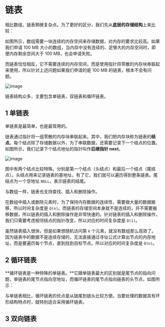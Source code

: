 # 链表

相比数组，链表稍微复杂点。为了更好的区分，我们先从**底层的存储结构**上来比较：

如图所示，数组需要一块连续的内存空间来存储数据，对内存的要求比较高。如果我们申请 100 MB 大小的数组，当内存中没有连续的、足够大的内存空间时，即便内存剩余空间大于 100 MB，也会申请失败。

而链表恰恰相反，它不需要连续的内存空间，而是使用指针将零散的内存块串联起来使用，所以针对上述问题如果我们申请的是 100 MB 的链表，根本不会有问题。

![image](https://github.com/TomatoZ7/notes-of-tz/blob/master/DataStructuresAndAlgorithms/image/linked_list_1.jpg)

链表结构众多，主要包含单链表，双链表和循环链表。

## 1 单链表

单链表是最简单，也是最常用的。

链表通过指针将一组零散的内存块串联起来。其中，我们把内存块称为链表的**结点**。每个结点除了存储数据以外，为了串联数据，还需要记录下一个结点的位置。如图所示，我们记录下个结点地址的指针叫作**后继指针 next**。

![image](https://github.com/TomatoZ7/notes-of-tz/blob/master/DataStructuresAndAlgorithms/image/linked_list_2.jpg)

图中有两个结点比较特殊，分别是第一个结点（头结点）和最后一个结点（尾结点）。头结点用来记录链表的基地址，有了它，我们就可以遍历得到整条链表。尾结点为一个空地址 `NULL`，表示链表的结尾。

与数组一样，链表也支持查找、插入和删除操作。

在数组中插入或删除元素时，为了保持内存数据的连续性，需要做大量的数据搬移，所以时间复杂度是 `O(n)`。而链表的存储空间本身就不是连续的，并不需要搬移数据，所以链表的插入和删除操作是非常快速的。针对链表的插入和删除操作，我们只需要考虑相邻结点的指针改变，所以对应的时间复杂度是 `O(1)`。

<!-- image -->

虽然链表插入很快，但是如果想随机访问第 `k` 个元素，就没有数组那么高效了。因为链表中的数据不是连续存储的，无法直接通过寻址公式计算出节点的内存地址，而是要遍历每个节点，直到找到目标节点。所以对应的时间复杂度是 `O(n)`。

## 2 循环链表

**循环链表是一种特殊的单链表。**它跟单链表最大的区别就是尾节点的指向问题，单链表的尾节点指向空地址，而循环链表的尾节点指向链表的头节点，如图所示：

<!-- image -->

与单链表相比，循环链表的优点是从链尾到链头比较方便。当要处理的数据具有环形结构特点时，就特别适合采用循环链表。

## 3 双向链表

